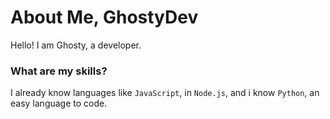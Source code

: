 # About Me, GhostyDev
Hello! I am Ghosty, a developer.
### What are my skills?
I already know languages like `JavaScript`, in `Node.js`, and i know `Python`, an easy language to code.
